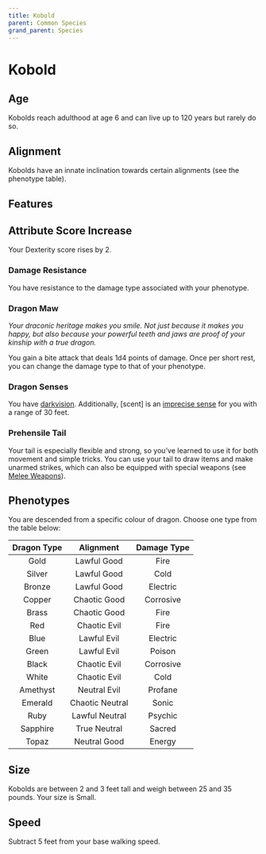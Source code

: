 ```yaml
---
title: Kobold
parent: Common Species
grand_parent: Species
---
```


# Kobold

## Age
Kobolds reach adulthood at age 6 and can live up to 120 years but rarely do so.

## Alignment
Kobolds have an innate inclination towards certain alignments (see the phenotype table).

## Features

## Attribute Score Increase
Your Dexterity score rises by 2.

### Damage Resistance
You have resistance to the damage type associated with your phenotype.

### Dragon Maw
*Your draconic heritage makes you smile. Not just because it makes you happy, but also because your powerful teeth and jaws are proof of your kinship with a true dragon.*

You gain a bite attack that deals 1d4 points of damage. Once per short rest, you can change the damage type to that of your phenotype.

### Dragon Senses
You have [darkvision](https://stormchaserroleplaying.com/stormchaserRPG/General/Perception/Special/#darkvision). Additionally, [scent] is an [imprecise sense](https://stormchaserroleplaying.com/stormchaserRPG/General/Perception/Senses/#imprecise-senses) for you with a range of 30 feet.

### Prehensile Tail
Your tail is especially flexible and strong, so you’ve learned to use it for both movement and simple tricks. You can use your tail to draw items and make unarmed strikes, which can also be equipped with special weapons (see [Melee Weapons](http://stormchaserroleplaying.com/stormchaserRPG/Equipment/Weapons/MeleeWeaponTables/)).

## Phenotypes
You are descended from a specific colour of dragon. Choose one type from the table below:

| Dragon Type | Alignment | Damage Type |
|:-----------:|:---------:|:-----------:|
| Gold     | Lawful Good     | Fire      |
| Silver   | Lawful Good     | Cold      |
| Bronze   | Lawful Good     | Electric  |
| Copper   | Chaotic Good    | Corrosive |
| Brass    | Chaotic Good    | Fire      |
| Red      | Chaotic Evil    | Fire      |
| Blue     | Lawful Evil     | Electric  |
| Green    | Lawful Evil     | Poison    |
| Black    | Chaotic Evil    | Corrosive |
| White    | Chaotic Evil    | Cold      |
| Amethyst | Neutral Evil    | Profane   |
| Emerald  | Chaotic Neutral | Sonic     |
| Ruby     | Lawful Neutral  | Psychic   |
| Sapphire | True Neutral    | Sacred    |
| Topaz    | Neutral Good    | Energy    |

## Size
Kobolds are between 2 and 3 feet tall and weigh between 25 and 35 pounds. Your size is Small.

## Speed
Subtract 5 feet from your base walking speed.
